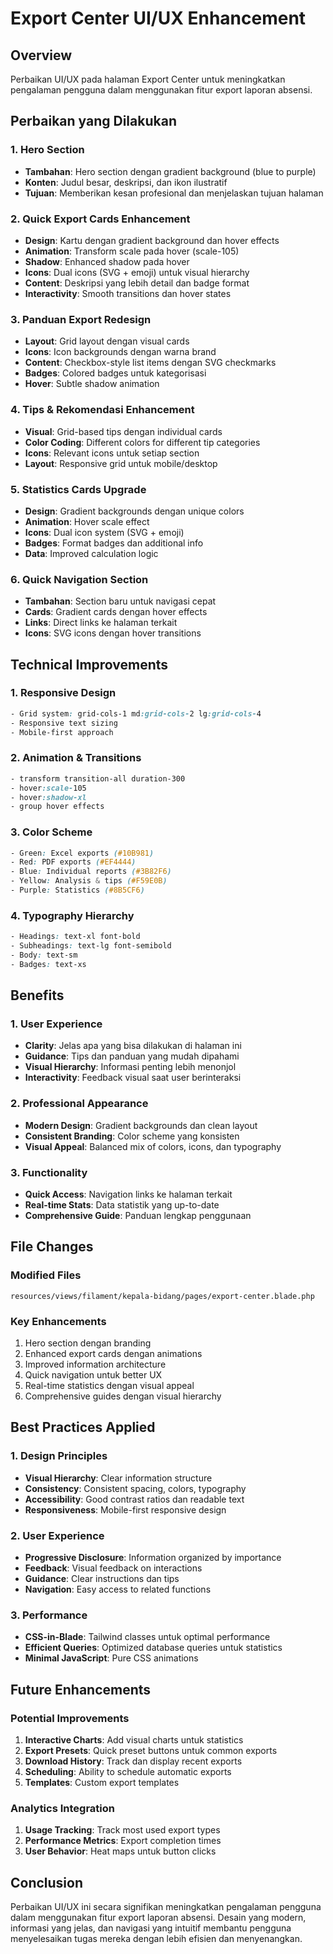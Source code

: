 # Export Center UI/UX Enhancement

## Overview
Perbaikan UI/UX pada halaman Export Center untuk meningkatkan pengalaman pengguna dalam menggunakan fitur export laporan absensi.

## Perbaikan yang Dilakukan

### 1. Hero Section
- **Tambahan**: Hero section dengan gradient background (blue to purple)
- **Konten**: Judul besar, deskripsi, dan ikon ilustratif
- **Tujuan**: Memberikan kesan profesional dan menjelaskan tujuan halaman

### 2. Quick Export Cards Enhancement
- **Design**: Kartu dengan gradient background dan hover effects
- **Animation**: Transform scale pada hover (scale-105)
- **Shadow**: Enhanced shadow pada hover
- **Icons**: Dual icons (SVG + emoji) untuk visual hierarchy
- **Content**: Deskripsi yang lebih detail dan badge format
- **Interactivity**: Smooth transitions dan hover states

### 3. Panduan Export Redesign
- **Layout**: Grid layout dengan visual cards
- **Icons**: Icon backgrounds dengan warna brand
- **Content**: Checkbox-style list items dengan SVG checkmarks
- **Badges**: Colored badges untuk kategorisasi
- **Hover**: Subtle shadow animation

### 4. Tips & Rekomendasi Enhancement
- **Visual**: Grid-based tips dengan individual cards
- **Color Coding**: Different colors for different tip categories
- **Icons**: Relevant icons untuk setiap section
- **Layout**: Responsive grid untuk mobile/desktop

### 5. Statistics Cards Upgrade
- **Design**: Gradient backgrounds dengan unique colors
- **Animation**: Hover scale effect
- **Icons**: Dual icon system (SVG + emoji)
- **Badges**: Format badges dan additional info
- **Data**: Improved calculation logic

### 6. Quick Navigation Section
- **Tambahan**: Section baru untuk navigasi cepat
- **Cards**: Gradient cards dengan hover effects
- **Links**: Direct links ke halaman terkait
- **Icons**: SVG icons dengan hover transitions

## Technical Improvements

### 1. Responsive Design
```css
- Grid system: grid-cols-1 md:grid-cols-2 lg:grid-cols-4
- Responsive text sizing
- Mobile-first approach
```

### 2. Animation & Transitions
```css
- transform transition-all duration-300
- hover:scale-105
- hover:shadow-xl
- group hover effects
```

### 3. Color Scheme
```css
- Green: Excel exports (#10B981)
- Red: PDF exports (#EF4444)
- Blue: Individual reports (#3B82F6)
- Yellow: Analysis & tips (#F59E0B)
- Purple: Statistics (#8B5CF6)
```

### 4. Typography Hierarchy
```css
- Headings: text-xl font-bold
- Subheadings: text-lg font-semibold
- Body: text-sm
- Badges: text-xs
```

## Benefits

### 1. User Experience
- **Clarity**: Jelas apa yang bisa dilakukan di halaman ini
- **Guidance**: Tips dan panduan yang mudah dipahami
- **Visual Hierarchy**: Informasi penting lebih menonjol
- **Interactivity**: Feedback visual saat user berinteraksi

### 2. Professional Appearance
- **Modern Design**: Gradient backgrounds dan clean layout
- **Consistent Branding**: Color scheme yang konsisten
- **Visual Appeal**: Balanced mix of colors, icons, dan typography

### 3. Functionality
- **Quick Access**: Navigation links ke halaman terkait
- **Real-time Stats**: Data statistik yang up-to-date
- **Comprehensive Guide**: Panduan lengkap penggunaan

## File Changes

### Modified Files
```
resources/views/filament/kepala-bidang/pages/export-center.blade.php
```

### Key Enhancements
1. Hero section dengan branding
2. Enhanced export cards dengan animations
3. Improved information architecture
4. Quick navigation untuk better UX
5. Real-time statistics dengan visual appeal
6. Comprehensive guides dengan visual hierarchy

## Best Practices Applied

### 1. Design Principles
- **Visual Hierarchy**: Clear information structure
- **Consistency**: Consistent spacing, colors, typography
- **Accessibility**: Good contrast ratios dan readable text
- **Responsiveness**: Mobile-first responsive design

### 2. User Experience
- **Progressive Disclosure**: Information organized by importance
- **Feedback**: Visual feedback on interactions
- **Guidance**: Clear instructions dan tips
- **Navigation**: Easy access to related functions

### 3. Performance
- **CSS-in-Blade**: Tailwind classes untuk optimal performance
- **Efficient Queries**: Optimized database queries untuk statistics
- **Minimal JavaScript**: Pure CSS animations

## Future Enhancements

### Potential Improvements
1. **Interactive Charts**: Add visual charts untuk statistics
2. **Export Presets**: Quick preset buttons untuk common exports
3. **Download History**: Track dan display recent exports
4. **Scheduling**: Ability to schedule automatic exports
5. **Templates**: Custom export templates

### Analytics Integration
1. **Usage Tracking**: Track most used export types
2. **Performance Metrics**: Export completion times
3. **User Behavior**: Heat maps untuk button clicks

## Conclusion

Perbaikan UI/UX ini secara signifikan meningkatkan pengalaman pengguna dalam menggunakan fitur export laporan absensi. Desain yang modern, informasi yang jelas, dan navigasi yang intuitif membantu pengguna menyelesaikan tugas mereka dengan lebih efisien dan menyenangkan.
